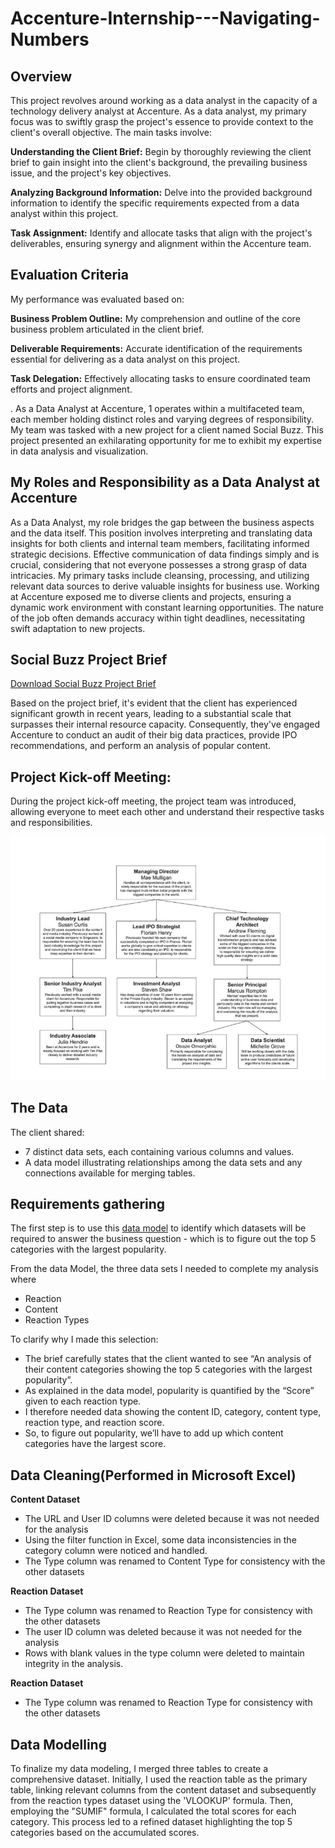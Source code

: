 # Accenture-Internship---Navigating-Numbers

## Overview

This project revolves around working as a data analyst in the capacity of a technology delivery analyst at Accenture. As a data analyst, my primary focus was to swiftly grasp the project's essence to provide context to the client's overall objective. The main tasks involve:

**Understanding the Client Brief:** Begin by thoroughly reviewing the client brief to gain insight into the client's background, the prevailing business issue, and the project's key objectives.

**Analyzing Background Information:** Delve into the provided background information to identify the specific requirements expected from a data analyst within this project.

**Task Assignment:** Identify and allocate tasks that align with the project's deliverables, ensuring synergy and alignment within the Accenture team.

## Evaluation Criteria

My performance was evaluated based on:

**Business Problem Outline:** My comprehension and outline of the core business problem articulated in the client brief.

**Deliverable Requirements:** Accurate identification of the requirements essential for delivering as a data analyst on this project.

**Task Delegation:** Effectively allocating tasks to ensure coordinated team efforts and project alignment.

.
As a Data Analyst at Accenture, 1 operates within a multifaceted team, each member holding distinct roles and varying degrees of responsibility. My team was tasked with a new project for a client named Social Buzz. This project presented an exhilarating opportunity for me to exhibit my expertise in data analysis and visualization.

## My Roles and Responsibility as a Data Analyst at Accenture

As a Data Analyst, my role bridges the gap between the business aspects and the data itself. This position involves interpreting and translating data insights for both clients and internal team members, facilitating informed strategic decisions. Effective communication of data findings simply and is crucial, considering that not everyone possesses a strong grasp of data intricacies. My primary tasks include cleansing, processing, and utilizing relevant data sources to derive valuable insights for business use. Working at Accenture exposed me to diverse clients and projects, ensuring a dynamic work environment with constant learning opportunities. The nature of the job often demands accuracy within tight deadlines, necessitating swift adaptation to new projects.

## Social Buzz Project Brief

[Download Social Buzz Project Brief](https://drive.google.com/file/d/1BjaiB6gOwlECGmnr9BPPWxSa24v2GjGl/view?usp=sharing)

Based on the project brief, it's evident that the client has experienced significant growth in recent years, leading to a substantial scale that surpasses their internal resource capacity. Consequently, they've engaged Accenture to conduct an audit of their big data practices, provide IPO recommendations, and perform an analysis of popular content.

## Project Kick-off Meeting:

During the project kick-off meeting, the project team was introduced, allowing everyone to meet each other and understand their respective tasks and responsibilities.

![](Internal-stakeholder-chart1.jpg)

## The Data

The client shared:

- 7 distinct data sets, each containing various columns and values.
- A data model illustrating relationships among the data sets and any connections available for merging tables.

## Requirements gathering

The first step is to use this [data model](https://drive.google.com/file/d/1wFJ0WmxaFikMixGMgQ7PpkW8A03PdfKq/view?usp=sharing) to identify which datasets will be required to answer the business question - which is to figure out the top 5 categories with the largest popularity.

From the data Model, the three data sets I needed to complete my analysis where
- Reaction
- Content
- Reaction Types

To clarify why I made this selection:

- The brief carefully states that the client wanted to see “An analysis of their content categories showing the top 5 categories with the largest popularity”.
- As explained in the data model, popularity is quantified by the “Score” given to each reaction type.
- I therefore needed data showing the content ID, category, content type, reaction type, and reaction score.
- So, to figure out popularity, we’ll have to add up which content categories have the largest score.

## Data Cleaning(Performed in Microsoft Excel)

**Content Dataset**

- The URL and User ID columns were deleted because it was not needed for the analysis
- Using the filter function in Excel, some data inconsistencies in the category column were noticed and handled.
- The Type column was renamed to Content Type for consistency with the other datasets

**Reaction Dataset**

- The Type column was renamed to Reaction Type for consistency with the other datasets
- The user ID column was deleted because it was not needed for the analysis 
- Rows with blank values in the type column were deleted to maintain integrity in the analysis. 

**Reaction Dataset**

- The Type column was renamed to Reaction Type for consistency with the other datasets

## Data Modelling

To finalize my data modeling, I merged three tables to create a comprehensive dataset. Initially, I used the reaction table as the primary table, linking relevant columns from the content dataset and subsequently from the reaction types dataset using the 'VLOOKUP' formula. Then, employing the "SUMIF" formula, I calculated the total scores for each category. This process led to a refined dataset highlighting the top 5 categories based on the accumulated scores.


